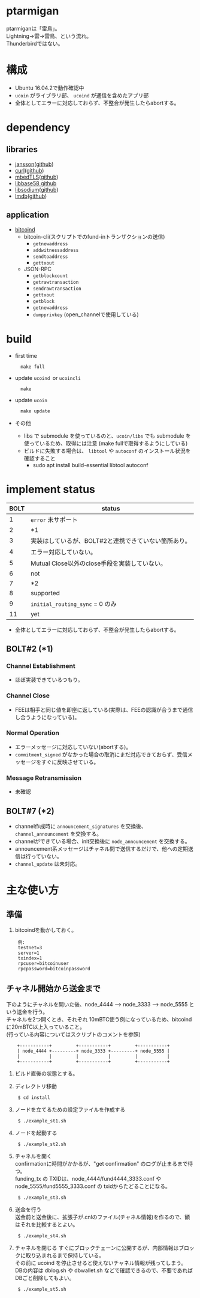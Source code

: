 ptarmigan
====

ptarmiganは「雷鳥」。  
Lightning→雷→雷鳥、という流れ。  
Thunderbirdではない。


# 構成
* Ubuntu 16.04.2で動作確認中
* `ucoin` がライブラリ部、 `ucoind` が通信を含めたアプリ部
* 全体としてエラーに対応しておらず、不整合が発生したらabortする。


# dependency

## libraries

* [jansson](http://www.digip.org/jansson/)([github](https://github.com/akheron/jansson))
* [curl](https://curl.haxx.se/)([github](https://github.com/curl/curl))
* [mbedTLS](https://tls.mbed.org/)([github](https://github.com/ARMmbed/mbedtls))
* [libbase58 github](https://github.com/luke-jr/libbase58)
* [libsodium](https://download.libsodium.org/doc/)([github](https://github.com/jedisct1/libsodium))
* [lmdb](https://symas.com/lightning-memory-mapped-database/)([github](https://github.com/LMDB/lmdb))


## application

* [bitcoind](https://github.com/bitcoin/bitcoin)
    * bitcoin-cli(スクリプトでのfund-inトランザクションの送信)
        * `getnewaddress`
        * `addwitnessaddress`
        * `sendtoaddress`
        * `gettxout`
    * JSON-RPC
        * `getblockcount`
        * `getrawtransaction`
        * `sendrawtransaction`
        * `gettxout`
        * `getblock`
        * `getnewaddress`
        * `dumpprivkey` (open_channelで使用している)


# build

* first time

        make full

* update `ucoind `or `ucoincli`

        make


* update `ucoin`

        make update

* その他
    * libs で submodule を使っているのと、`ucoin/libs` でも submodule を使っているため、取得には注意 (make fullで取得するようにしている)
    * ビルドに失敗する場合は、 `libtool` や `autoconf` のインストール状況を確認すること
        * sudo apt install build-essential libtool autoconf


# implement status

| BOLT | status |
|------|-------|
|  1   | `error` 未サポート  |
|  2   | \*1 |
|  3   | 実装はしているが、BOLT#2と連携できていない箇所あり。 |
|  4   | エラー対応していない。 |
|  5   | Mutual Close以外のclose手段を実装していない。 |
|  6   | not |
|  7   | \*2 |
|  8   | supported |
|  9   | `initial_routing_sync` = 0 のみ |
|  11  | yet |

* 全体としてエラーに対応しておらず、不整合が発生したらabortする。


## BOLT#2 (\*1)
### Channel Establishment
* ほぼ実装できているつもり。


### Channel Close
* FEEは相手と同じ値を即座に返している(実際は、FEEの認識が合うまで通信し合うようになっている)。


### Normal Operation
* エラーメッセージに対応していない(abortする)。
* `commitment_signed` がなかった場合の取消にまだ対応できておらず、受信メッセージをすぐに反映させている。


### Message Retransmission
* 未確認


## BOLT#7 (\*2)
* channel作成時に `announcement_signatures` を交換後、`channel_announcement` を交換する。
* channelができている場合、init交換後に `node_announcement` を交換する。
* announcement系メッセージはチャネル間で送信するだけで、他への定期送信は行っていない。
* `channel_update` は未対応。



# 主な使い方

## 準備

1. bitcoindを動かしておく。

        例:
        testnet=3
        server=1
        txindex=1
        rpcuser=bitcoinuser
        rpcpassword=bitcoinpassword


## チャネル開始から送金まで

下のようにチャネルを開いた後、node_4444 --> node_3333 --> node_5555 という送金を行う。  
チャネルを2つ開くとき、それぞれ 10mBTC使う例になっているため、bitcoindに20mBTC以上入っていること。  
(行っている内容についてはスクリプトのコメントを参照)

        +-----------+         +-----------+         +-----------+
        | node_4444 +---------+ node_3333 +---------+ node_5555 |
        |           |         |           |         |           |
        +-----------+         +-----------+         +-----------+

1. ビルド直後の状態とする。

2. ディレクトリ移動

        $ cd install

3. ノードを立てるための設定ファイルを作成する

        $ ./example_st1.sh

4. ノードを起動する

        $ ./example_st2.sh

5. チャネルを開く  
        confirmationに時間がかかるが、"get confirmation" のログが止まるまで待つ。  
        funding_tx の TXIDは、node_4444/fund4444_3333.conf や node_5555/fund5555_3333.conf の txidからたどることになる。

        $ ./example_st3.sh

6. 送金を行う  
        送金前と送金後に、拡張子が.cnlのファイル(チャネル情報)を作るので、額はそれを比較するとよい。

        $ ./example_st4.sh

7. チャネルを閉じる
        すぐにブロックチェーンに公開するが、内部情報はブロックに取り込まれるまで保持している。  
        その前に ucoind を停止させると使えないチャネル情報が残ってしまう。  
        DBの内容は dblog.sh や dbwallet.sh などで確認できるので、不要であれば DBごと削除してもよい。

        $ ./example_st5.sh
